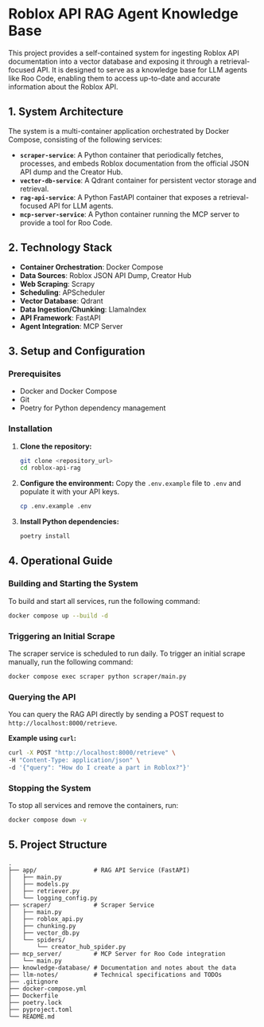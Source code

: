 # Roblox API RAG Agent Knowledge Base

This project provides a self-contained system for ingesting Roblox API documentation into a vector database and exposing it through a retrieval-focused API. It is designed to serve as a knowledge base for LLM agents like Roo Code, enabling them to access up-to-date and accurate information about the Roblox API.

## 1. System Architecture

The system is a multi-container application orchestrated by Docker Compose, consisting of the following services:

*   **`scraper-service`**: A Python container that periodically fetches, processes, and embeds Roblox documentation from the official JSON API dump and the Creator Hub.
*   **`vector-db-service`**: A Qdrant container for persistent vector storage and retrieval.
*   **`rag-api-service`**: A Python FastAPI container that exposes a retrieval-focused API for LLM agents.
*   **`mcp-server-service`**: A Python container running the MCP server to provide a tool for Roo Code.

## 2. Technology Stack

*   **Container Orchestration**: Docker Compose
*   **Data Sources**: Roblox JSON API Dump, Creator Hub
*   **Web Scraping**: Scrapy
*   **Scheduling**: APScheduler
*   **Vector Database**: Qdrant
*   **Data Ingestion/Chunking**: LlamaIndex
*   **API Framework**: FastAPI
*   **Agent Integration**: MCP Server

## 3. Setup and Configuration

### Prerequisites

*   Docker and Docker Compose
*   Git
*   Poetry for Python dependency management

### Installation

1.  **Clone the repository:**
    ```bash
    git clone <repository_url>
    cd roblox-api-rag
    ```

2.  **Configure the environment:**
    Copy the `.env.example` file to `.env` and populate it with your API keys.
    ```bash
    cp .env.example .env
    ```

3.  **Install Python dependencies:**
    ```bash
    poetry install
    ```

## 4. Operational Guide

### Building and Starting the System

To build and start all services, run the following command:

```bash
docker compose up --build -d
```

### Triggering an Initial Scrape

The scraper service is scheduled to run daily. To trigger an initial scrape manually, run the following command:

```bash
docker compose exec scraper python scraper/main.py
```

### Querying the API

You can query the RAG API directly by sending a POST request to `http://localhost:8000/retrieve`.

**Example using `curl`:**

```bash
curl -X POST "http://localhost:8000/retrieve" \
-H "Content-Type: application/json" \
-d '{"query": "How do I create a part in Roblox?"}'
```

### Stopping the System

To stop all services and remove the containers, run:

```bash
docker compose down -v
```

## 5. Project Structure

```
.
├── app/                # RAG API Service (FastAPI)
│   ├── main.py
│   ├── models.py
│   ├── retriever.py
│   └── logging_config.py
├── scraper/            # Scraper Service
│   ├── main.py
│   ├── roblox_api.py
│   ├── chunking.py
│   ├── vector_db.py
│   └── spiders/
│       └── creator_hub_spider.py
├── mcp_server/         # MCP Server for Roo Code integration
│   └── main.py
├── knowledge-database/ # Documentation and notes about the data
├── llm-notes/          # Technical specifications and TODOs
├── .gitignore
├── docker-compose.yml
├── Dockerfile
├── poetry.lock
├── pyproject.toml
└── README.md
